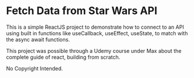 # Fetch Data from Star Wars API

This is a simple ReactJS project to demonstrate how to connect to an API using built in functions like useCallback, useEffect, useState, to match with the async await functions. 

This project was possible through a Udemy course under Max about the complete guide of react, building from scratch.

No Copyright Intended. 
